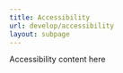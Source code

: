 ```yaml
---
title: Accessibility
url: develop/accessibility
layout: subpage
---
```


Accessibility content here
